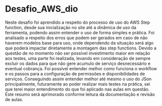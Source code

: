 # Desafio_AWS_dio

Neste desafio foi aprendido a respeito do processo de uso do AWS Step function, desde sua inicialização no site até a dinâmica de uso da ferramenta, podendo assim entender o uso de forma simples e prática.
Foi analisado a respeito dos erros que podem ser gerados em caso de não haverem modelos base para uso, onde dependendo da situação será algo que poderá impactar diretamente a montagem das step functions.
Devido a questão de no momento não ser possível investimento maior em relação aos testes, uma parte foi realizada, levando em consideração de sempre excluir os dados para que não gere acumulo de serviço desnecessário e eventual cobrança.
Foi possível entender melhor como funciona o workflow e os passos para a configuração de permissões e disponibilidades de serviços.
Conseguindo assim entender melhor até mesmo o uso do JSon principalmente, futuramente ao poder realizar mais testes na prática, sei que terei maior entendimento do que foi aplicado nas aulas em questão.
Este resumo será aprimorado conforme leitura da documentação e revisão de aulas.
